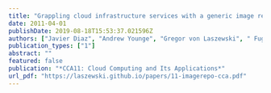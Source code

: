 ```yaml
---
title: "Grappling cloud infrastructure services with a generic image repository"
date: 2011-04-01
publishDate: 2019-08-18T15:53:37.021596Z
authors: ["Javier Diaz", "Andrew Younge", "Gregor von Laszewski", " FugangWang", "Geoffrey C. Fox"]
publication_types: ["1"]
abstract: ""
featured: false
publication: "*CCA11: Cloud Computing and Its Applications*"
url_pdf: "https://laszewski.github.io/papers/11-imagerepo-cca.pdf"
---
```


